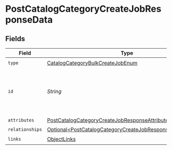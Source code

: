 # PostCatalogCategoryCreateJobResponseData


## Fields

| Field                                                                                                                                        | Type                                                                                                                                         | Required                                                                                                                                     | Description                                                                                                                                  |
| -------------------------------------------------------------------------------------------------------------------------------------------- | -------------------------------------------------------------------------------------------------------------------------------------------- | -------------------------------------------------------------------------------------------------------------------------------------------- | -------------------------------------------------------------------------------------------------------------------------------------------- |
| `type`                                                                                                                                       | [CatalogCategoryBulkCreateJobEnum](../../models/components/CatalogCategoryBulkCreateJobEnum.md)                                              | :heavy_check_mark:                                                                                                                           | N/A                                                                                                                                          |
| `id`                                                                                                                                         | *String*                                                                                                                                     | :heavy_check_mark:                                                                                                                           | Unique identifier for retrieving the job. Generated by Klaviyo.                                                                              |
| `attributes`                                                                                                                                 | [PostCatalogCategoryCreateJobResponseAttributes](../../models/components/PostCatalogCategoryCreateJobResponseAttributes.md)                  | :heavy_check_mark:                                                                                                                           | N/A                                                                                                                                          |
| `relationships`                                                                                                                              | [Optional\<PostCatalogCategoryCreateJobResponseRelationships>](../../models/components/PostCatalogCategoryCreateJobResponseRelationships.md) | :heavy_minus_sign:                                                                                                                           | N/A                                                                                                                                          |
| `links`                                                                                                                                      | [ObjectLinks](../../models/components/ObjectLinks.md)                                                                                        | :heavy_check_mark:                                                                                                                           | N/A                                                                                                                                          |